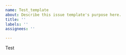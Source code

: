 ```yaml
---
name: Test_template
about: Describe this issue template's purpose here.
title: ''
labels: ''
assignees: ''

---
```


Test
